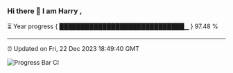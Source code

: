 ### Hi there 👋 I am Harry , 

⏳ Year progress { █████████████████████████████▁ } 97.48 %

---

⏰ Updated on Fri, 22 Dec 2023 18:49:40 GMT

![Progress Bar CI](https://github.com/duykhang68/duykhang68/workflows/Progress%20Bar%20CI/badge.svg)
